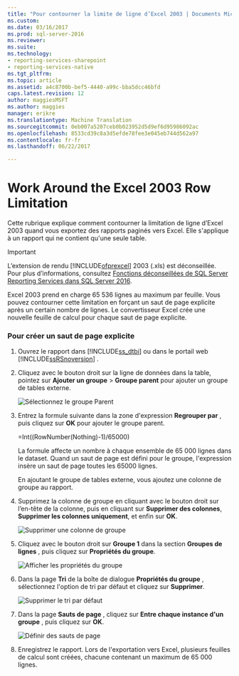 ```yaml
---
title: "Pour contourner la limite de ligne d’Excel 2003 | Documents Microsoft"
ms.custom: 
ms.date: 03/16/2017
ms.prod: sql-server-2016
ms.reviewer: 
ms.suite: 
ms.technology:
- reporting-services-sharepoint
- reporting-services-native
ms.tgt_pltfrm: 
ms.topic: article
ms.assetid: a4c8700b-bef5-4440-a99c-bba5dcc46bfd
caps.latest.revision: 12
author: maggiesMSFT
ms.author: maggies
manager: erikre
ms.translationtype: Machine Translation
ms.sourcegitcommit: 0eb007a5207ceb0b023952d5d9ef6d95986092ac
ms.openlocfilehash: 8533cd39c8a3d5efde78fee3e045eb744d562a97
ms.contentlocale: fr-fr
ms.lasthandoff: 06/22/2017

---
```

# <a name="work-around-the-excel-2003-row-limitation"></a>Work Around the Excel 2003 Row Limitation
  Cette rubrique explique comment contourner la limitation de ligne d’Excel 2003 quand vous exportez des rapports paginés vers Excel. Elle s'applique à un rapport qui ne contient qu'une seule table.  
  
> [!IMPORTANT]  
>  L’extension de rendu [!INCLUDE[ofprexcel](../../includes/ofprexcel-md.md)] 2003 (.xls) est déconseillée. Pour plus d’informations, consultez [Fonctions déconseillées de SQL Server Reporting Services dans SQL Server 2016](../../reporting-services/deprecated-features-in-sql-server-reporting-services-ssrs.md).  
  
 Excel 2003 prend en charge 65 536 lignes au maximum par feuille. Vous pouvez contourner cette limitation en forçant un saut de page explicite après un certain nombre de lignes. Le convertisseur Excel crée une nouvelle feuille de calcul pour chaque saut de page explicite.  
  
### <a name="to-create-an-explicit-page-break"></a>Pour créer un saut de page explicite  
  
1.  Ouvrez le rapport dans [!INCLUDE[ss_dtbi](../../includes/ss-dtbi-md.md)] ou dans le portail web [!INCLUDE[ssRSnoversion](../../includes/ssrsnoversion-md.md)] .  
  
2.  Cliquez avec le bouton droit sur la ligne de données dans la table, pointez sur **Ajouter un groupe** > **Groupe parent** pour ajouter un groupe de tables externe.  
  
     ![Sélectionnez le groupe Parent](../../reporting-services/report-builder/media/datarow-selectparentgroup.png "sélectionnez le groupe Parent")  
  
3.  Entrez la formule suivante dans la zone d'expression **Regrouper par** , puis cliquez sur **OK** pour ajouter le groupe parent.  
  
     =Int((RowNumber(Nothing)-1)/65000)  
  
     La formule affecte un nombre à chaque ensemble de 65 000 lignes dans le dataset. Quand un saut de page est défini pour le groupe, l'expression insère un saut de page toutes les 65000 lignes.  
  
     En ajoutant le groupe de tables externe, vous ajoutez une colonne de groupe au rapport.  
  
4.  Supprimez la colonne de groupe en cliquant avec le bouton droit sur l’en-tête de la colonne, puis en cliquant sur **Supprimer des colonnes**, **Supprimer les colonnes uniquement**, et enfin sur **OK**.  
  
     ![Supprimer une colonne de groupe](../../reporting-services/report-builder/media/groupcolumn-delete-updated.png "supprimer une colonne de groupe")  
  
5.  Cliquez avec le bouton droit sur **Groupe 1** dans la section **Groupes de lignes** , puis cliquez sur **Propriétés du groupe**.  
  
     ![Afficher les propriétés du groupe](../../reporting-services/report-builder/media/groupproperties-updated.png "afficher les propriétés de groupe")  
  
6.  Dans la page **Tri** de la boîte de dialogue **Propriétés du groupe** , sélectionnez l'option de tri par défaut et cliquez sur **Supprimer**.  
  
     ![Supprimer le tri par défaut](../../reporting-services/report-builder/media/groupproperties-sorting-updated.png "supprimer le tri par défaut")  
  
7.  Dans la page **Sauts de page** , cliquez sur **Entre chaque instance d'un groupe** , puis cliquez sur **OK**.  
  
     ![Définir des sauts de page](../../reporting-services/report-builder/media/groupproperties-pagebreaks-updated.png "définir des sauts de page")  
  
8.  Enregistrez le rapport. Lors de l'exportation vers Excel, plusieurs feuilles de calcul sont créées, chacune contenant un maximum de 65 000 lignes.  
  
  
